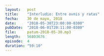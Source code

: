 ```yaml
---
layout:   post
title:    "Interludio: Entre ovnis y ratas"
fecha:    30 de mayo, 2018
date:     "2018-05-30T23:00:00-0300"
pubDate:  "2018-06-01T20:11:00-0300"
file:     patum-2018-05-30.mp3
length:   56803676
episode:  4
duration: "59:10"
---
```

